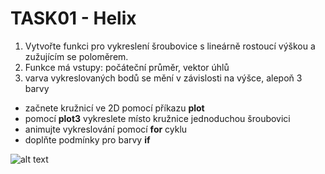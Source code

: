 # TASK01 - Helix

1. Vytvořte funkci pro vykreslení šroubovice s lineárně rostoucí výškou a zužujícím se poloměrem. 
2. Funkce má vstupy: počáteční průměr, vektor úhlů
3. varva vykreslovaných bodů se mění v závislosti na výšce, alepoň 3 barvy
* začnete kružnicí ve 2D pomocí příkazu **plot**
* pomocí **plot3** vykreslete místo kružnice jednoduchou šroubovici
* animujte vykreslování pomocí **for** cyklu
* doplňte podmínky pro barvy **if**

![alt text](https://github.com/MBrablc/BUT-FME-RDO/blob/master/cv1%20-%20ODE%20intro/T01%20-%20Matlab%20refresh/RDO_T01_helix.png "Helix example")
